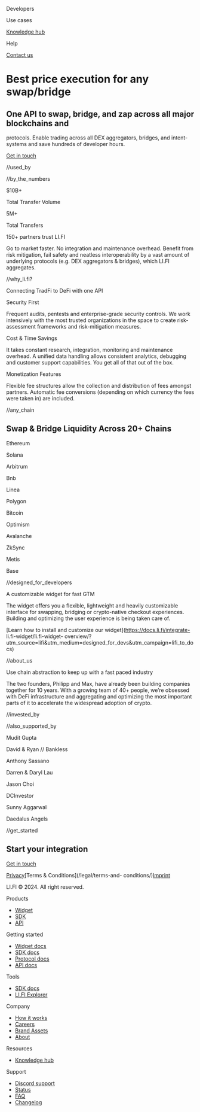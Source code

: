 [](/)

Developers

Use cases

[Knowledge hub](/knowledge-hub/)

Help

[Contact
us](https://partner.li.fi/?utm_source=lifi&utm_medium=header_contact_us_btn&utm_campaign=lifi_to_contact_form)

[](/)

# Best price execution for any swap/bridge

## One API to swap, bridge, and zap across all major blockchains and
protocols. Enable trading across all DEX aggregators, bridges, and intent-
systems and save hundreds of developer hours.

[Get in
touch](https://partner.li.fi/?utm_source=lifi&utm_medium=landing_page_banner_cta&utm_campaign=lifi_to_contact_form)

//used_by

[](https://robinhood.com/)

[](https://metamask.io)

[](https://www.binance.com/en/web3wallet)

[](https://phantom.app)

[](https://brave.com)

[](https://opensea.io)

[](https://layer3.xyz)

[](https://www.blockdaemon.com)

[](https://gnosispay.com/)

[](https://defisaver.com)

[](https://dappradar.com)

[](http://hyperliquid.xyz)

//by_the_numbers

$10B+

Total Transfer Volume

5M+

Total Transfers

150+ partners trust LI.FI

Go to market faster. No integration and maintenance overhead. Benefit from
risk mitigation, fail safety and neatless interoperability by a vast amount of
underlying protocols (e.g. DEX aggregators & bridges), which LI.FI aggregates.

//why_li.fi?

Connecting TradFi to DeFi with one API

Security First

Frequent audits, pentests and enterprise-grade security controls. We work
intensively with the most trusted organizations in the space to create risk-
assessment frameworks and risk-mitigation measures.

Cost & Time Savings

It takes constant research, integration, monitoring and maintenance overhead.
A unified data handling allows consistent analytics, debugging and customer
support capabilities. You get all of that out of the box.

Monetization Features

Flexible fee structures allow the collection and distribution of fees amongst
partners. Automatic fee conversions (depending on which currency the fees were
taken in) are included.

//any_chain

## Swap & Bridge Liquidity Across 20+ Chains

Ethereum

Solana

Arbitrum

Bnb

Linea

Polygon

Bitcoin

Optimism

Avalanche

ZkSync

Metis

Base

//designed_for_developers

A customizable widget for fast GTM

The widget offers you a flexible, lightweight and heavily customizable
interface for swapping, bridging or crypto-native checkout experiences.
Building and optimizing the user experience is being taken care of.

[Learn how to install and customize our widget](https://docs.li.fi/integrate-
li.fi-widget/li.fi-widget-
overview/?utm_source=lifi&utm_medium=designed_for_devs&utm_campaign=lifi_to_docs)

//about_us

Use chain abstraction to keep up with a fast paced industry

The two founders, Philipp and Max, have already been building companies
together for 10 years. With a growing team of 40+ people, we’re obsessed with
DeFi infrastructure and aggregating and optimizing the most important parts of
it to accelerate the widespread adoption of crypto.

//invested_by

//also_supported_by

Mudit Gupta

David & Ryan // Bankless

Anthony Sassano

Darren & Daryl Lau

Jason Choi

DCInvestor

Sunny Aggarwal

Daedalus Angels

//get_started

## Start your integration

[Get in
touch](https://partner.li.fi/?utm_source=lifi&utm_medium=get_started_section_btn&utm_campaign=lifi_to_contact_form)

[Privacy](/legal/privacy-policy/)[Terms & Conditions](/legal/terms-and-
conditions/)[Imprint](/legal/imprint/)

LI.FI © 2024. All right reserved.

[](https://blog.li.fi/?utm_source=lifi&utm_medium=footer_socials&utm_campaign=lifi_to_blog)

[](https://github.com/lifinance/)

[](https://discord.gg/lifi)

[](https://twitter.com/lifiprotocol)

[](https://t.me/lifinews)

Products

  * [Widget](/widget/)
  * [SDK](/sdk/)
  * [API](https://docs.li.fi/more-integration-options/li.fi-api/?utm_source=lifi&utm_medium=footer_products&utm_campaign=lifi_to_docs)

Getting started

  * [Widget docs](https://docs.li.fi/integrate-li.fi-widget/li.fi-widget-overview/?utm_source=lifi&utm_medium=footer_getting_started&utm_campaign=lifi_to_docs)
  * [SDK docs](https://docs.li.fi/integrate-li.fi-js-sdk/install-li.fi-sdk/?utm_source=lifi&utm_medium=footer_getting_started&utm_campaign=lifi_to_docs)
  * [Protocol docs](https://docs.li.fi/?utm_source=lifi&utm_medium=footer_getting_started&utm_campaign=lifi_to_docs)
  * [API docs](https://docs.li.fi/more-integration-options/li.fi-api/?utm_source=lifi&utm_medium=footer_getting_started&utm_campaign=lifi_to_docs)

Tools

  * [SDK docs](https://docs.li.fi/integrate-li.fi-js-sdk/install-li.fi-sdk/?utm_source=lifi&utm_medium=footer_link_tools&utm_campaign=lifi_to_docs)
  * [LI.FI Explorer](https://explorer.li.fi/?utm_source=lifi&utm_medium=footer_link_tools&utm_campaign=lifi_to_explorer)

Company

  * [How it works](/how-it-works/)
  * [Careers](/careers/)
  * [Brand Assets](/brand-assets/)
  * [About](/)

Resources

  * [Knowledge hub](/knowledge-hub/)

Support

  * [Discord support](https://discord.gg/lifi)
  * [Status](https://status.li.fi/?utm_source=lifi&utm_medium=footer_link_support&utm_campaign=lifi_to_status)
  * [FAQ](https://docs.li.fi/why-what-and-faq/faq/?utm_source=lifi&utm_medium=footer_link_support&utm_campaign=lifi_to_docs)
  * [Changelog](https://github.com/lifinance/sdk/blob/main/CHANGELOG.md)

